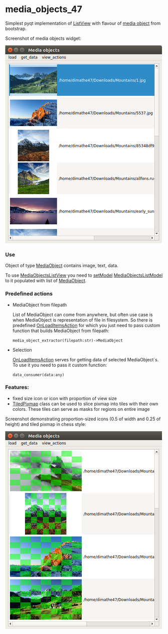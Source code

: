 # media_objects_47

Simplest pyqt implementation of [ListView](http://doc.qt.io/qt-5/qlistview.html) with flavour of [media object](https://getbootstrap.com/docs/4.0/layout/media-object)
from bootstrap.

Screenshot of media objects widget:

![screenshot](/media_objects_screen.png)

### Use
Object of type [MediaObject](https://github.com/DIMAthe47/media_objects_47/blob/master/media_object.py) contains image, text, data.

To use [MediaObjectsListView](https://github.com/DIMAthe47/media_objects_47/blob/master/media_object_list_view.py) you need to 
[setModel](http://doc.qt.io/qt-5/qabstractitemview.html#setModel) [MediaObjectsListModel](https://github.com/DIMAthe47/media_objects_47/blob/master/media_object_list_model.py)
to it populated with list of
[MediaObject](https://github.com/DIMAthe47/media_objects_47/blob/master/media_object.py).


### Predefined actions
- MediaObject from filepath

  List of MediaObject can come from anywhere, but often
  use case is when MediaObject is representation of file in filesystem. So there is predefined [OnLoadItemsAction](https://github.com/DIMAthe47/media_objects_47/blob/master/media_object_action.py)
  for which you just need to pass custom function that builds MediaObject from filepath:
  ```
  media_object_extractor(filepath:str)->MediaObject
  ```
- Selection

  [OnLoadItemsAction](https://github.com/DIMAthe47/media_objects_47/blob/master/media_object_action.py) serves for getting data
  of selected MediaObject`s.
  To use it you need to pass it custom function:
  ```
  data_consumer(data:any)
  ```

### Features:
- fixed size icon or icon with proportion of view size
- [TiledPixmap](https://github.com/DIMAthe47/media_objects_47/blob/master/tiled_pixmap.py) class can be used to slice
  pixmap into tiles with their own colors. These tiles can serve as masks for regions on entire image

Screenshot demonstrating proportion-sized icons (0.5 of width and 0.25 of height) and tiled pixmap in chess style:

![screenshot](/tiled_pixmap_screenshot.png)
